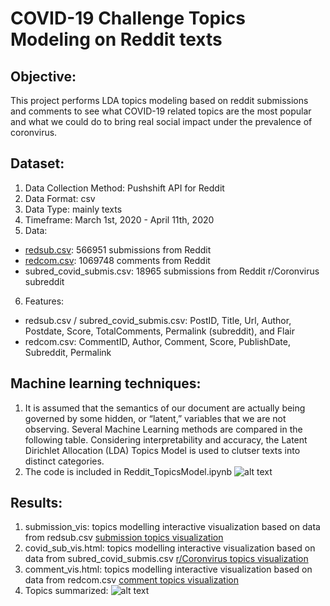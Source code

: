 # COVID-19 Challenge Topics Modeling on Reddit texts

## Objective: 

This project performs LDA topics modeling based on reddit submissions and comments to see what COVID-19 related topics are the most popular and what we could do to bring real social impact under the prevalence of coronvirus. 


## Dataset: 
1. Data Collection Method: Pushshift API for Reddit
2. Data Format: csv
3. Data Type: mainly texts 
4. Timeframe: March 1st, 2020 - April 11th, 2020
5. Data: 
  - [redsub.csv](https://drive.google.com/drive/folders/1xnHpzweXw1APN3v_kOZHX9CyAS1tt5zs?usp=sharing): 566951 submissions from Reddit 
  - [redcom.csv](https://drive.google.com/drive/folders/1xnHpzweXw1APN3v_kOZHX9CyAS1tt5zs?usp=sharing): 1069748 comments from Reddit
  - subred_covid_submis.csv: 18965 submissions from Reddit r/Coronvirus subreddit
6. Features:
  - redsub.csv / subred_covid_submis.csv: PostID, Title, Url, Author, Postdate, Score, TotalComments, Permalink (subreddit), and Flair
  - redcom.csv: CommentID, Author, Comment, Score, PublishDate, Subreddit, Permalink

## Machine learning techniques: 
1. It is assumed that the semantics of our document are actually being governed by some hidden, or “latent,” variables that we are not observing. Several Machine Learning methods are compared in the following table. Considering interpretability and accuracy, the Latent Dirichlet Allocation (LDA) Topics Model is used to clutser texts into distinct categories.
2. The code is included in Reddit_TopicsModel.ipynb
![alt text](https://github.com/Freiheit77/COVID-19-Topics-Model/blob/master/ML%20comparison%20for%20topics%20modeling.png)

## Results: 
1. submission_vis: topics modelling interactive visualization based on data from redsub.csv
[submission topics visualization](https://freiheit77.github.io/COVID-19-Topics-Model/submission_vis.html)
2. covid_sub_vis.html: topics modelling interactive visualization based on data from subred_covid_submis.csv
[r/Coronvirus topics visualization](https://freiheit77.github.io/COVID-19-Topics-Model/covid_sub_vis.html)
3. comment_vis.html: topics modelling interactive visualization based on data from redcom.csv
[comment topics visualization](https://freiheit77.github.io/COVID-19-Topics-Modelling/comment_vis.html)
4. Topics summarized: 
![alt text](https://github.com/Freiheit77/COVID-19-Topics-Model/blob/master/Screenshot%202020-04-15%20at%2012.53.52%20AM.png)
